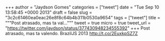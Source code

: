 
+++
author = "Jaydson Gomes"
categories = ["tweet"]
date = "Tue Sep 10 13:58:45 +0000 2013"
draft = false
slug = "3c2c61460ea0eac26e8f8c64b4b311b0530a9654"
tags = ["tweet"]
title = """Post atrasado, mas ta val..."""
tweet = true
micro = true
tweet_url = "https://twitter.com/jaydson/status/377430948234555392"
+++
Post atrasado, mas ta valendo. BrazilJS 2013 http://t.co/2EuxkpSZ7Z
